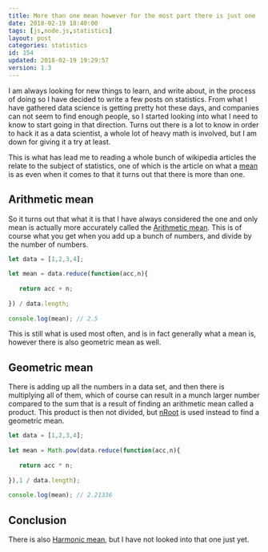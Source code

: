 ```yaml
---
title: More than one mean however for the most part there is just one
date: 2018-02-19 18:40:00
tags: [js,node.js,statistics]
layout: post
categories: statistics
id: 154
updated: 2018-02-19 19:29:57
version: 1.3
---
```


I am always looking for new things to learn, and write about, in the process of doing so I have decided to write a few posts on statistics. From what I have gathered data science is getting pretty hot these days, and companies can not seem to find enough people, so I started looking into what I need to know to start going in that direction. Turns out there is a lot to know in order to hack it as a data scientist, a whole lot of heavy math is involved, but I am down for giving it a try at least.

This is what has lead me to reading a whole bunch of wikipedia articles the relate to the subject of statistics, one of which is the article on what a [mean](https://en.wikipedia.org/wiki/Mean) is as even when it comes to that it turns out that there is more than one.

<!-- more -->

## Arithmetic mean

So it turns out that what it is that I have always considered the one and only mean is actually more accurately called the [Arithmetic mean](https://en.wikipedia.org/wiki/Arithmetic_mean). This is of course what you get when you add up a bunch of numbers, and divide by the number of numbers.

```js
let data = [1,2,3,4];
 
let mean = data.reduce(function(acc,n){
 
   return acc + n;
 
}) / data.length;
 
console.log(mean); // 2.5
```

This is still what is used most often, and is in fact generally what a mean is, however there is also geometric mean as well.

## Geometric mean

There is adding up all the numbers in a data set, and then there is multiplying all of them, which of course can result in a munch larger number compared to the sum that is a result of finding an arithmetic mean called a product. This product is then not divided, but [nRoot](https://en.wikipedia.org/wiki/Nth_root) is used instead to find a geometric mean.

```js
let data = [1,2,3,4];
 
let mean = Math.pow(data.reduce(function(acc,n){
 
   return acc * n;
 
}),1 / data.length);
 
console.log(mean); // 2.21336
```

## Conclusion

There is also [Harmonic mean](https://en.wikipedia.org/wiki/Harmonic_mean), but I have not looked into that one just yet.